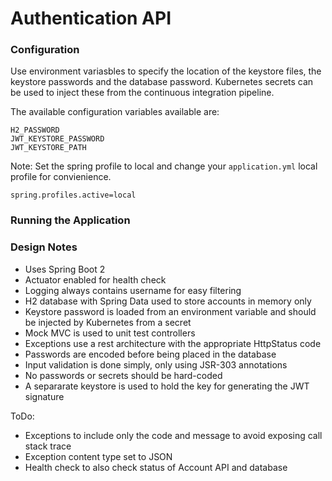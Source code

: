 # Authentication API

### Configuration
Use environment variasbles to specify the location of the keystore
files, the keystore passwords and the database password. Kubernetes secrets
can be used to inject these from the continuous integration pipeline. 


The available configuration variables available are:

    H2_PASSWORD
    JWT_KEYSTORE_PASSWORD
    JWT_KEYSTORE_PATH

Note: Set the spring profile to local and change your `application.yml` local profile for
convienience.
    
    spring.profiles.active=local
    
### Running the Application


### Design Notes
- Uses Spring Boot 2
- Actuator enabled for health check
- Logging always contains username for easy filtering
- H2 database with Spring Data used to store accounts in memory only
- Keystore password is loaded from an environment variable and should be injected by Kubernetes from a secret
- Mock MVC is used to unit test controllers
- Exceptions use a rest architecture with the appropriate HttpStatus code
- Passwords are encoded before being placed in the database
- Input validation is done simply, only using JSR-303 annotations
- No passwords or secrets should be hard-coded
- A separarate keystore is used to hold the key for generating the JWT signature



ToDo:
- Exceptions to include only the code and message to avoid exposing call stack trace
- Exception content type set to JSON
- Health check to also check status of Account API and database

